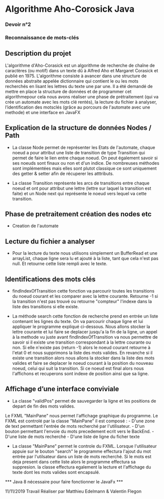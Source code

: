 # Algorithme Aho-Corosick Java
### Devoir n°2 
### Reconnaissance de mots-clés  

## Description du projet 
L'algorithme d'Aho-Corasick est un algorithme de recherche de chaîne de caractères (ou motif) dans un texte dû à Alfred Aho et Margaret Corasick et publié en 1975. L'algorithme consiste à avancer dans une structure de données abstraite appelée dictionnaire qui contient le ou les mots recherchés en lisant les lettres du texte une par une.
  Il a été demandé de mettre en place la structure de données et de programmer cet algorithmepour cela nous avons réaliser une phase de prétraitement (qui va crée un automate avec les mots clé rentés), la lecture du fichier à analyser, l’identification des motsclés (grâce au porcours de l'automate avec une methode) et une interface en JavaFX


## Explication de la structure de données Nodes / Path 
* La classe Node permet de représenter les Etats de l'automate, chaque noeud a pour attribut une liste de transition de type Transition qui permet de faire le lien entre chaque noeud. On peut également savoir si ses noeuds sont finaux ou non et d'un indice. 
De nombreuses méthodes sont implémentées mais elles sont plutot classique ce sont uniquement des getter & setter afin de récuperer les atttributs.

* La classe Transition représente les arcs de transitions entre chaque noeud et ont pour attribut une lettre (lettre sur laquel la transition est faite) et un Node next qui représente le noeud vers lequel va cette transition.

## Phase de pretraitement création des nodes etc 
* Creation de l'automate 

## Lecture du fichier a analyser 

* Pour la lecture du texte nous utilisons simplement un BufferRead et une arrayList, 
chaque ligne sera lu et ajouté à la liste, tant que cela n'est pas null.
Et retourne cette liste rempli avec le texte.

## Identifications des mots clés

* findIndexOfTransition cette fonction va parcourir toutes les transitions du noeud courant et les comparer avec la lettre courante. Retourne -1 si la transition n'est pas trouvé ou retourne  "compteur" l'indexe dans la liste des transitions si elle existe.
     

*  La méthode search cette fonction de recherche prend en entrée un liste contenant les lignes du texte. On va parcourir chaque ligne et lui appliquer le programme expliqué ci-dessous.
Nous allons stocker la lettre courante et lui faire se deplacer jusqu'a la fin de
la ligne, un appel à la methode vu juste avant findIndexOfTransition va nous permettre de savoir si il existe une transition correspondant à la lettre courante ou non.
Si elle n'existe pas (return -1) alors le noeud courant retourne à l'etat 0 et nous supprimons la liste des mots valides.
En revanche si il existe une transition alors nous allons la stocker dans la liste des mots valides et faire se deplacer le noeud courant à la position du nouveau noeud, celui qui suit la transition. Si ce noeud est final alors nous l'affichons et recuperons sont indexe de position ainsi que sa ligne.

## Affichage d’une interface conviviale

* La classe "validPos" permet de sauvegarder la ligne et les positions de depart de fin des mots valides.

Le FXML "MainPane" nous permet l'affichage graphique du programme.
Le FXML est controlé par la classe "MainPane"
il est composé :
	- D'une zone de text permettant l'entrée de mots recherché par l'utilisateur.
	- D'un bouton permettant l'envoie du mots precedement ecrit vers le BackEnd.
	- D'une liste de mots recherché
	- D'une liste de ligne du ficher texte

* La classe "MainPane" permet le controle du FXML. Lorsque l'utilisateur appuie sur le bouton "search" le programme effectura l'ajout du mot entrée par l'utilsateur dans un liste de mots recherché. 
Si le mots est deja present dans cette liste alors le programme effectura sa suppresion. la classe effectura egalement la lecture et l'affichage du texte dont les mots valides sont encapsulé.

*** Java 8 nécessaire pour faire fonctionner le JavaFx ***


11/11/2019
Travail Réaliser par Matthieu Edelmann & Valentin Flegon
